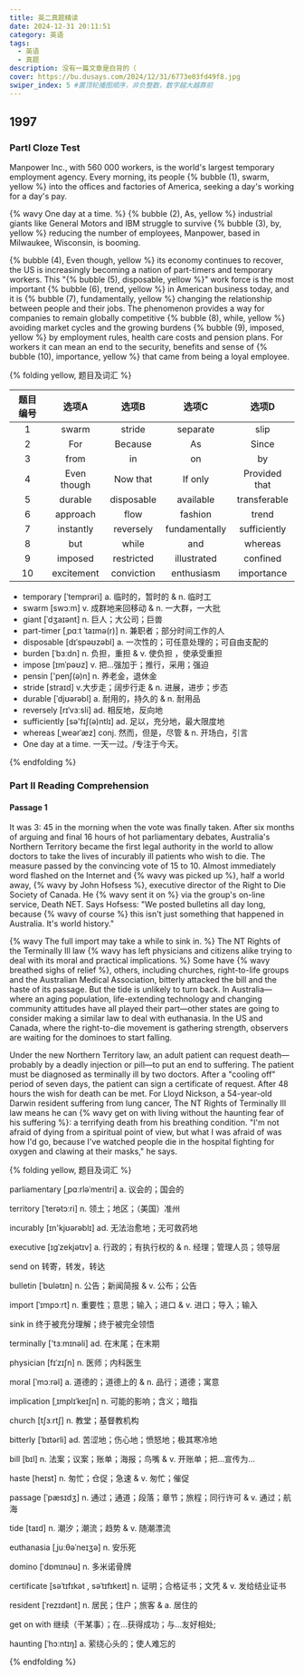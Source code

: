 ```yaml
---
title: 英二真题精读
date: 2024-12-31 20:11:51
category: 英语
tags:
  - 英语
  - 真题
description: 没有一篇文章是白背的（
cover: https://bu.dusays.com/2024/12/31/6773e03fd49f8.jpg
swiper_index: 5 #置顶轮播图顺序，非负整数，数字越大越靠前
---
```


## 1997

### PartⅠ Cloze Test

Manpower Inc., with 560 000 workers, is the world's largest temporary employment agency. Every morning, its people  {% bubble (1), swarm, yellow %} into the offices and factories of America, seeking a day's working for a day's pay.

{% wavy One day at a time. %} {% bubble (2), As, yellow %} industrial giants like General Motors and IBM struggle to survive {% bubble (3), by, yellow %} reducing the number of employees, Manpower, based in Milwaukee, Wisconsin, is booming.

{% bubble (4), Even though, yellow %} its economy continues to recover, the US is increasingly becoming a nation of part-timers and temporary workers. This "{% bubble (5), disposable, yellow %}" work force is the most important {% bubble (6), trend, yellow %} in American business today, and it is {% bubble (7), fundamentally, yellow %} changing the relationship between people and their jobs. The phenomenon provides a way for companies to remain globally competitive {% bubble (8), while, yellow %} avoiding market cycles and the growing burdens {% bubble (9), imposed, yellow %} by employment rules, health care costs and pension plans. For workers it can mean an end to the security, benefits and sense of {% bubble (10), importance, yellow %} that came from being a loyal employee.

 {% folding yellow, 题目及词汇 %}

| 题目编号 |    选项A    |   选项B    |     选项C     |     选项D     |
| :------: | :---------: | :--------: | :-----------: | :-----------: |
|    1     |    swarm    |   stride   |   separate    |     slip      |
|    2     |     For     |  Because   |      As       |     Since     |
|    3     |    from     |     in     |      on       |      by       |
|    4     | Even though |  Now that  |    If only    | Provided that |
|    5     |   durable   | disposable |   available   | transferable  |
|    6     |  approach   |    flow    |    fashion    |     trend     |
|    7     |  instantly  | reversely  | fundamentally | sufficiently  |
|    8     |     but     |   while    |      and      |    whereas    |
|    9     |   imposed   | restricted |  illustrated  |   confined    |
|    10    | excitement  | conviction |  enthusiasm   |  importance   |

- temporary [ˈtemprəri] a. 临时的，暂时的 & n. 临时工
- swarm [swɔːm] v. 成群地来回移动 & n. 一大群，一大批
- giant [ˈdʒaɪənt] n. 巨人；大公司；巨兽
- part-timer [ˌpɑːt ˈtaɪmə(r)] n. 兼职者；部分时间工作的人
- disposable [dɪˈspəʊzəbl] a. 一次性的；可任意处理的；可自由支配的
- burden [ˈbɜːdn] n. 负担，重担 & v. 使负担 ，使承受重担
- impose [ɪmˈpəʊz] v. 把...强加于；推行，采用；强迫
- pensin ['penʃ(ə)n] n. 养老金，退休金
- stride [straɪd] v.大步走；阔步行走 & n. 进展，进步；步态
- durable [ˈdjʊərəbl] a. 耐用的，持久的 & n. 耐用品
- reversely [rɪˈvɜːsli] ad. 相反地，反向地
- sufficiently [sə'fɪʃ(ə)ntlɪ] ad. 足以，充分地，最大限度地
- whereas [ˌweərˈæz] conj. 然而，但是，尽管 & n. 开场白，引言
- One day at a time. 一天一过。/专注于今天。

{% endfolding %}

### Part Ⅱ Reading Comprehension

#### Passage 1

It was 3: 45 in the morning when the vote was finally taken. After six months of arguing and final 16 hours of hot parliamentary debates, Australia's Northern Territory became the first legal authority in the world to allow doctors to take the lives of incurably ill patients who wish to die. The measure passed by the convincing vote of 15 to 10. Almost immediately word flashed on the Internet and {% wavy was picked up %}, half a world away, {% wavy by John Hofsess %}, executive director of the Right to Die Society of Canada. He {% wavy sent it on %} via the group's on-line service, Death NET. Says Hofsess: "We posted bulletins all day long, because {% wavy of course %} this isn't just something that happened in Australia. It's world history."

{% wavy The full import may take a while to sink in. %} The NT Rights of the Terminally Ill law {% wavy has left physicians and citizens alike trying to deal with its moral and practical implications. %} Some have {% wavy breathed sighs of relief %}, others, including churches, right-to-life groups and the Australian Medical Association, bitterly attacked the bill and the haste of its passage. But the tide is unlikely to turn back. In Australia—where an aging population, life-extending technology and changing community attitudes have all played their part—other states are going to consider making a similar law to deal with euthanasia. In the US and Canada, where the right-to-die movement is gathering strength, observers are waiting for the dominoes to start falling.

Under the new Northern Territory law, an adult patient can request death—probably by a deadly injection or pill—to put an end to suffering. The patient must be diagnosed as terminally ill by two doctors. After a "cooling off" period of seven days, the patient can sign a certificate of request. After 48 hours the wish for death can be met. For Lloyd Nickson, a 54-year-old Darwin resident suffering from lung cancer, The NT Rights of Terminally Ill law means he can {% wavy get on with living without the haunting fear of his suffering %}: a terrifying death from his breathing condition. "I'm not afraid of dying from a spiritual point of view, but what I was afraid of was how I'd go, because I've watched people die in the hospital fighting for oxygen and clawing at their masks," he says.

 {% folding yellow, 题目及词汇 %}

parliamentary [ˌpɑːrləˈmentri] a. 议会的；国会的

territory [ˈterətɔːri] n. 领土；地区；（美国）准州

incurably [ɪn'kjʊərəblɪ] ad. 无法治愈地；无可救药地

executive [ɪɡˈzekjətɪv] a. 行政的；有执行权的 & n. 经理；管理人员；领导层

send on 转寄，转发，转达

bulletin [ˈbʊlətɪn] n. 公告；新闻简报 & v. 公布；公告

import [ˈɪmpɔːrt] n. 重要性；意思；输入；进口 & v. 进口；导入；输入

sink in 终于被充分理解；终于被完全领悟

terminally ['tɜːmɪnəli] ad. 在末尾；在末期

physician [fɪˈzɪʃn] n. 医师；内科医生

moral [ˈmɔːrəl] a. 道德的；道德上的 & n. 品行；道德；寓意

implication [ˌɪmplɪˈkeɪʃn] n. 可能的影响；含义；暗指

church [tʃɜːrtʃ] n. 教堂；基督教机构

bitterly [ˈbɪtərli] ad. 苦涩地；伤心地；愤怒地；极其寒冷地

bill [bɪl] n. 法案；议案；账单；海报；鸟嘴 & v. 开账单；把…宣传为…

haste [heɪst] n. 匆忙；仓促；急速 & v. 匆忙；催促

passage [ˈpæsɪdʒ] n. 通过；通道；段落；章节；旅程；同行许可 & v. 通过；航海

tide [taɪd] n. 潮汐；潮流；趋势 & v. 随潮漂流

euthanasia [ˌjuːθəˈneɪʒə] n. 安乐死

domino [ˈdɒmɪnəʊ] n. 多米诺骨牌

certificate [səˈtɪfɪkət , səˈtɪfɪkeɪt] n. 证明；合格证书；文凭 & v. 发给结业证书

resident [ˈrezɪdənt] n. 居民；住户；旅客 & a. 居住的

get on with 继续（干某事）；在…获得成功；与…友好相处;

haunting [ˈhɔːntɪŋ] a. 萦绕心头的；使人难忘的

{% endfolding %}
